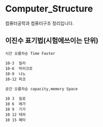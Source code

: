 # Computer_Structure
컴퓨터공학과 컴퓨터구조 정리입니다.

## 이진수 표기법(시험에쓰이는 단위)
```
시간 오름차순 Time Faster

10-3  밀리
10-6  마이크로
10-9  나노  
10-12 피코 

공간 오름차순 capacity,memory Space

10 3  킬로 
10 6  메가
10 9  기가  
10 12 테라
10 15 페타
```

